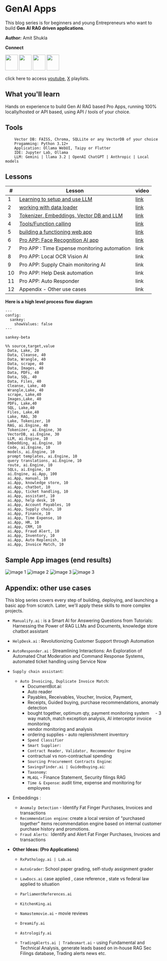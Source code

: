 # GenAI Apps

This blog series is for beginners and young Entrepreneurs who want to build **Gen AI RAG driven applications**.

**Author:** Amit Shukla

**Connect**

[<img src="https://github.com/AmitXShukla/AmitXShukla.github.io/blob/master/assets/icons/youtube.svg" width=40 height=50>](https://youtube.com/@Amit.Shukla)
[<img src="https://github.com/AmitXShukla/AmitXShukla.github.io/blob/master/assets/icons/github.svg" width=40 height=50>](https://github.com/AmitXShukla)
[<img src="https://github.com/AmitXShukla/AmitXShukla.github.io/blob/master/assets/icons/medium.svg" width=40 height=50>](https://medium.com/@Amit-Shukla)
[<img src="https://github.com/AmitXShukla/AmitXShukla.github.io/blob/master/assets/icons/twitter_1.svg" width=40 height=50>](https://x.com/@ashuklax)

click here to access [youtube](https://www.youtube.com/playlist?list=PLp0TENYyY8lF8EsgtfDoPkuAgxc-lcwbd), [X](https://x.com/ashuklax/highlights) playlists.

## What you'll learn
Hands on experience to build Gen AI RAG based Pro Apps, running 100% locally/hosted or API based, using API / tools of your choice.
## Tools
		Vector DB: FAISS, Chroma, SQLLite or any VectorDB of your choice
		Progamming: Python 3.12+
		Application: Ollama WebUI, Taipy or Flutter
		IDE: Jupyter Lab, Ollama
		LLM: Gemini | llama 3.2 | OpenAI ChatGPT | Anthropic | Local models
## Lessons

| #   | Lesson                                                                      | video |
| --- | --------------------------------------------------------------------------- | ----- |
| 1   | [Learning to setup and use LLM](./Manualify/src/Manualify.ipynb)            | [link](https://www.youtube.com/playlist?list=PLp0TENYyY8lF8EsgtfDoPkuAgxc-lcwbd) |
| 2   | [working with data loader](./Manualify/src/Manualify.ipynb)                 | [link](https://www.youtube.com/playlist?list=PLp0TENYyY8lF8EsgtfDoPkuAgxc-lcwbd) |
| 3   | [Tokenizer, Embeddings, Vector DB and LLM](./Manualify/src/Manualify.ipynb) | [link](https://www.youtube.com/playlist?list=PLp0TENYyY8lF8EsgtfDoPkuAgxc-lcwbd) |
| 4   | [Tools/Function calling](./Manualify/src/Manualify.ipynb)                   | [link](https://www.youtube.com/playlist?list=PLp0TENYyY8lF8EsgtfDoPkuAgxc-lcwbd) |
| 5   | [building a functioning web app](./ChatApp/serve.py)                        | [link](https://www.youtube.com/playlist?list=PLp0TENYyY8lF8EsgtfDoPkuAgxc-lcwbd) |
| 6   | [Pro APP: Face Recognition AI app](./FaceRecognition/FAISS.ipynb)           | [link](https://www.youtube.com/playlist?list=PLp0TENYyY8lF8EsgtfDoPkuAgxc-lcwbd) |
| 7   | Pro APP : Time Expense monitoring automation                                | link  |
| 8   | Pro APP: Local OCR Vision AI                                                | link  |
| 9   | Pro APP: Supply Chain monitoring AI                                         | link  |
| 10  | Pro APP: Help Desk automation                                               | link  |
| 11  | Pro APP: Auto Responder                                                     | link  |
| 12  | Appendix - Other use cases                                                  | link  |

**Here is a high level process flow diagram**

```mermaid
---
config:
  sankey:
    showValues: false
---

sankey-beta

%% source,target,value
 Data, Lake, 20
 Data, Cleanse, 40
 Data, Wrangle, 40
 Data, scrape, 40
 Data, Images, 40
 Data, PDFs, 40
 Data, SQL, 40
 Data, Files, 40
 Cleanse, Lake, 40
 Wrangle,Lake, 40
 scrape, Lake,40
 Images,Lake, 40
 PDFs, Lake,40
 SQL, Lake,40
 Files, Lake,40
 Lake, RAG, 30
 Lake, Tokenizer, 10
 RAG, ai.Engine, 40
 Tokenizer, ai.Engine, 30
 VectorDB, ai.Engine, 30
 LLM, ai.Engine, 10
 Embedding, ai.Engine, 10
 Code, ai.Engine, 10
 models, ai.Engine, 10
 prompt templates, ai.Engine, 10
 query translations, ai.Engine, 10
 route, ai.Engine, 10
 SQLs, ai.Engine, 10
 ai.Engine, ai.App, 100
 ai.App, manual, 10
 ai.App, knowledge store, 10
 ai.App, chatbot, 10
 ai.App, ticket handling, 10
 ai.App, assistant, 10
 ai.App, help desk, 10
 ai.App, Account Payables, 10
 ai.App, Supply chain, 10
 ai.App, Finance, 10
 ai.App, Time Expense, 10
 ai.App, HR, 10
 ai.App, CRM, 10
 ai.App, Fraud Alert, 10
 ai.App, Inventory, 10
 ai.App, Auto Replenish, 10
 ai.App, Invoice Match, 10

```
## Sample App images (end results)
![image 1](./Manualify/images/banner_1.png)
![image 2](./Manualify/images/banner_3.png)
![image 3](./Manualify/images/banner_2.png)
![image 3](./Manualify/images/banner_4.png)

## Appendix: other use cases

This blog series covers every step of building, deploying, and launching a basic app from scratch. Later, we'll apply these skills to more complex projects.

- `Manualify.ai` : is a Smart AI for Answering Questions from Tutorials: Harnessing the Power of RAG LLMs and Documents, knowledge store chatbot assistant
- `HelpDesk.ai` : Revolutionizing Customer Support through Automation
- `AutoResponder.ai` : Streamlining Interactions: An Exploration of Automated Chat Moderation and Command Response Systems, automated ticket handling using Service Now

- `Supply chain assistant`:

    - `Auto Invoicing, Duplicate Invoice Match`: 
        - DocumentBot.ai: 
        - Auto reader
        - Payables, Receivables, Voucher, Invoice, Payment, 
        - Receipts, Guided buying, purchase recommendations, anomaly detection
        - bought together, optimum qty, payment monitoring system
        - 3 way match, match exception analysis, AI interceptor invoice monitoring
		- vendor monitoring and analysis
		- ordering supplies - auto replenishment inventory
        - `Spend Classifier`
        - `Smart Supplier:`
        - `Contract Reader, Validator, Recommender Engine`
        - contractual vs non-contractual spending
        - `Sourcing Procurement Contracts Engine`:
        - `SavingsFinder.ai | Guidedbuying.ai`:
        - `Taxonomy`:
        - `ML4GL` - Finance Statement, Security filings RAG
        - `Time & Expense`: audit time, expense and monitoring for employees

- Embeddings :
    
    - `Anomaly Detection` - Identify Fat Finger Purchases, Invoices and transactions
      
    - `Recommendation engine`: create a local version of "purchased together" items recommendation engine based on internal customer purchase history and promotions.
    
    - `Fraud Alerts`:  Identify and Alert Fat Finger Purchases, Invoices and transactions

- **Other Ideas: (Pro Applications)**

    - `RxPathology.ai | Lab.ai`
        
    - `AutoGrader`: School paper grading, self-study assignment grader
    
    - `LawDocs.ai` case applied , case reference , state vs federal law applied to situation

    - `ParliamentReferences.ai`
    - `KitchenKing.ai`
    - `Namastemovie.ai` - movie reviews
    - `Dreamify.ai`
    - `Astrologify.ai`
    - `TradingAlerts.ai | Tradesmart.ai` - using Fundamental and Technical Analysis, generate leads based on in-house RAG Sec Filings database, Trading alerts news etc.